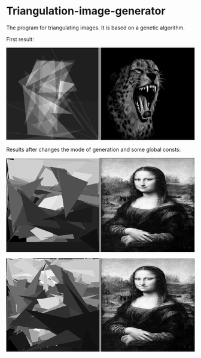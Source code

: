 # Triangulation-image-generator

The program for triangulating images. It is based on a genetic algorithm.

First result:

![1](https://github.com/josdas/Triangulation-image-generator/blob/master/screen/screen_1.png)

Results after сhanges the mode of generation and some global consts:

![2](https://github.com/josdas/Triangulation-image-generator/blob/master/screen/screen_2.png)

![3](https://github.com/josdas/Triangulation-image-generator/blob/master/screen/screen_3.png)
